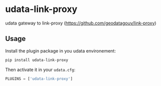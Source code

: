 # udata-link-proxy

udata gateway to link-proxy (https://github.com/geodatagouv/link-proxy)

## Usage

Install the plugin package in you udata environement:

```bash
pip install udata-link-proxy
```

Then activate it in your `udata.cfg`:

```python
PLUGINS = ['udata-link-proxy']
```
